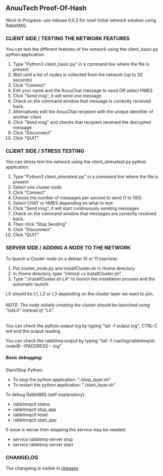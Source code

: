 ## AnuuTech Proof-Of-Hash ##
Work In Progress: use release 0.0.2 for now!
Initial network solution using RabbitMQ.


### CLIENT SIDE / TESTING THE NETWORK FEATURES
You can test the different features of the network using the client_basic.py python application.
1. Type "Python3 client_basic.py" in a command line where the file is present
2. Wait until a list of nodes is collected from the network (up to 20 seconds)
3. Click "Connect"
4. Edit your name and the AnuuChat message to send OR select HMES
5. Click "Send msg", it will send one message
6. Check on the command window that message is correctly received back.
7. Alternatively edit the AnuuChat recipient with the unique identifier of another client
8. Click "Send msg" and checks that recipient received the decrypted message
9. Click "Disconnect"
10. Click "QUIT"


### CLIENT SIDE / STRESS TESTING
You can stress test the network using the client_stresstest.py python application.
1. Type "Python3 client_stresstest.py" in a command line where the file is present
2. Select one cluster node
3. Click "Connect"
4. Choose the number of messages per second to send (1 to 100).
5. Select CHAT or HMES depending on what to test
6. Click "Send msg", it will start continuously sending messages
7. Check on the command window that messages are correctly received back.
8. Then click "Stop Sending"
9. Click "Disconnect"
10. Click "QUIT"


### SERVER SIDE / ADDING A NODE TO THE NETWORK
To launch a Cluster node on a debian 10 or 11 machine:
1. Put cluster_node.py and installCluster.sh in /home directory
2. In /home directory, type "chmod +x installCluster.sh" 
3. Type "./installCluster.sh LX" to launch the installation process and the automatic launch.

LX should be L1, L2 or L3 depending on the cluster layer we want to join.

###### NOTE: The node initially creating the cluster should be launched using "initLX" instead of "LX".

You can check the python output log by typing "tail -f output.log", CTRL-C will end the output reading.

You can check the rabbitmq output by typing "tail -f /var/log/rabbitmq/at-node\@--IPADDRESS--.log"

##### Basic debugging:

Start/Stop Python:
- To stop the python application: "./stop_layer.sh"
- To restart the python application: "./start_layer.sh"

To debug RabbitMQ (self-explanatory):
- rabbitmqctl status
- rabbitmqctl stop_app
- rabbitmqctl reset
- rabbitmqctl start_app


If issue is worse then stopping the service may be needed:
- service rabbitmq-server stop
- service rabbitmq-server start


### CHANGELOG
The changelog is visible in [releases](https://github.com/AnuuTech/PoH_PoC/releases)


